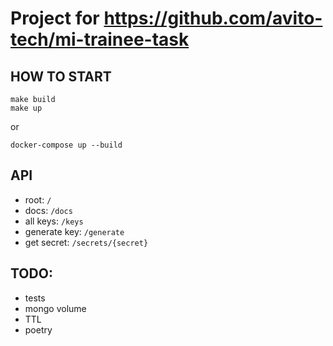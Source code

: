 # Project for https://github.com/avito-tech/mi-trainee-task

## HOW TO START
```
make build
make up
```
or
```
docker-compose up --build 
```

## API
* root: `/`
* docs: `/docs`
* all keys: `/keys`
* generate key: `/generate`
* get secret: `/secrets/{secret}`


## TODO:
* tests
* mongo volume
* TTL
* poetry
